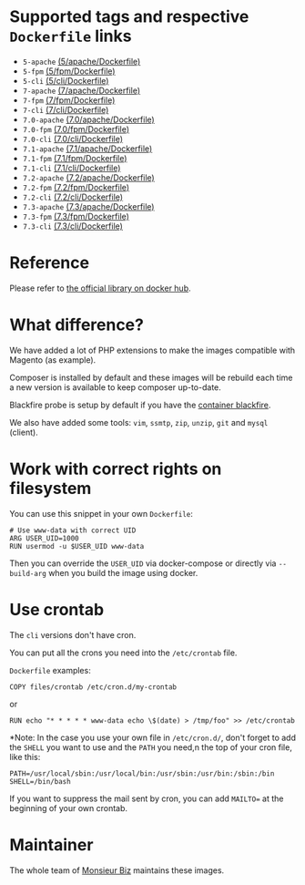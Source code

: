 # Supported tags and respective `Dockerfile` links

* `5-apache` [(5/apache/Dockerfile)](https://github.com/monsieurbiz/docker/blob/master/php/5/apache/Dockerfile)
* `5-fpm` [(5/fpm/Dockerfile)](https://github.com/monsieurbiz/docker/blob/master/php/5/fpm/Dockerfile)
* `5-cli` [(5/cli/Dockerfile)](https://github.com/monsieurbiz/docker/blob/master/php/5/cli/Dockerfile)
* `7-apache` [(7/apache/Dockerfile)](https://github.com/monsieurbiz/docker/blob/master/php/7/apache/Dockerfile)
* `7-fpm` [(7/fpm/Dockerfile)](https://github.com/monsieurbiz/docker/blob/master/php/7/fpm/Dockerfile)
* `7-cli` [(7/cli/Dockerfile)](https://github.com/monsieurbiz/docker/blob/master/php/7/cli/Dockerfile)
* `7.0-apache` [(7.0/apache/Dockerfile)](https://github.com/monsieurbiz/docker/blob/master/php/7.0/apache/Dockerfile)
* `7.0-fpm` [(7.0/fpm/Dockerfile)](https://github.com/monsieurbiz/docker/blob/master/php/7.0/fpm/Dockerfile)
* `7.0-cli` [(7.0/cli/Dockerfile)](https://github.com/monsieurbiz/docker/blob/master/php/7.0/cli/Dockerfile)
* `7.1-apache` [(7.1/apache/Dockerfile)](https://github.com/monsieurbiz/docker/blob/master/php/7.1/apache/Dockerfile)
* `7.1-fpm` [(7.1/fpm/Dockerfile)](https://github.com/monsieurbiz/docker/blob/master/php/7.1/fpm/Dockerfile)
* `7.1-cli` [(7.1/cli/Dockerfile)](https://github.com/monsieurbiz/docker/blob/master/php/7.1/cli/Dockerfile)
* `7.2-apache` [(7.2/apache/Dockerfile)](https://github.com/monsieurbiz/docker/blob/master/php/7.2/apache/Dockerfile)
* `7.2-fpm` [(7.2/fpm/Dockerfile)](https://github.com/monsieurbiz/docker/blob/master/php/7.2/fpm/Dockerfile)
* `7.2-cli` [(7.2/cli/Dockerfile)](https://github.com/monsieurbiz/docker/blob/master/php/7.2/cli/Dockerfile)
* `7.3-apache` [(7.3/apache/Dockerfile)](https://github.com/monsieurbiz/docker/blob/master/php/7.3/apache/Dockerfile)
* `7.3-fpm` [(7.3/fpm/Dockerfile)](https://github.com/monsieurbiz/docker/blob/master/php/7.3/fpm/Dockerfile)
* `7.3-cli` [(7.3/cli/Dockerfile)](https://github.com/monsieurbiz/docker/blob/master/php/7.3/cli/Dockerfile)

# Reference

Please refer to [the official library on docker hub](https://hub.docker.com/_/php/).

# What difference?

We have added a lot of PHP extensions to make the images compatible with Magento (as example).

Composer is installed by default and these images will be rebuild each time a new version is available to keep composer up-to-date.

Blackfire probe is setup by default if you have the [container blackfire](https://hub.docker.com/r/blackfire/blackfire/).

We also have added some tools: `vim`, `ssmtp`, `zip`, `unzip`, `git` and `mysql` (client).

# Work with correct rights on filesystem

You can use this snippet in your own `Dockerfile`:

```
# Use www-data with correct UID
ARG USER_UID=1000
RUN usermod -u $USER_UID www-data
```

Then you can override the `USER_UID` via docker-compose or directly via `--build-arg` when you build the image using docker.

# Use crontab

The `cli` versions don't have cron.

You can put all the crons you need into the `/etc/crontab` file.

`Dockerfile` examples:

```
COPY files/crontab /etc/cron.d/my-crontab
```

or

```
RUN echo "* * * * * www-data echo \$(date) > /tmp/foo" >> /etc/crontab
```

*Note: In the case you use your own file in `/etc/cron.d/`, don't forget to add
the `SHELL` you want to use and the `PATH` you need,n the top of your cron file, like this:

```
PATH=/usr/local/sbin:/usr/local/bin:/usr/sbin:/usr/bin:/sbin:/bin
SHELL=/bin/bash
```

If you want to suppress the mail sent by cron, you can add `MAILTO=` at the beginning of your own crontab.

# Maintainer

The whole team of [Monsieur Biz](https://github.com/monsieurbiz) maintains these images.
